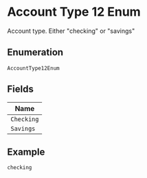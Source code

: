 
# Account Type 12 Enum

Account type. Either "checking" or "savings"

## Enumeration

`AccountType12Enum`

## Fields

| Name |
|  --- |
| `Checking` |
| `Savings` |

## Example

```
checking
```


